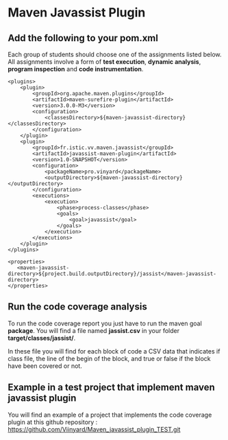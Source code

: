 # Maven Javassist Plugin

## Add the following to your pom.xml

Each group of students should choose one of the assignments listed below. All assignments involve a form of **test execution**, 
**dynamic analysis**, **program inspection** and **code instrumentation**.

```XML:
<plugins>
    <plugin>
        <groupId>org.apache.maven.plugins</groupId>
        <artifactId>maven-surefire-plugin</artifactId>
        <version>3.0.0-M3</version>
        <configuration>
            <classesDirectory>${maven-javassist-directory}</classesDirectory>
        </configuration>
    </plugin>
    <plugin>
        <groupId>fr.istic.vv.maven.javassist</groupId>
        <artifactId>javassist-maven-plugin</artifactId>
        <version>1.0-SNAPSHOT</version>
        <configuration>
            <packageName>pro.vinyard</packageName>
            <outputDirectory>${maven-javassist-directory}</outputDirectory>
        </configuration>
        <executions>
            <execution>
                <phase>process-classes</phase>
                <goals>
                    <goal>javassist</goal>
                </goals>
            </execution>
        </executions>
    </plugin>
</plugins>
 ```
 
 ```XML:
 <properties>
    <maven-javassist-directory>${project.build.outputDirectory}/jassist</maven-javassist-directory>
 </properties>
 ```
 
 ## Run the code coverage analysis
 
 To run the code coverage report you just have to run the maven goal **package**.
 You will find a file named **jassist.csv** in your folder **target/classes/jassist/**.
 
 In these file you will find for each block of code a CSV data that indicates if class file, the line of the begin of the block, and true or false if the block have been covered or not.
 
 ## Example in a test project that implement maven javassist plugin
 
 You will find an example of a project that implements the code coverage plugin at this github repository : https://github.com/Viinyard/Maven_javassist_plugin_TEST.git